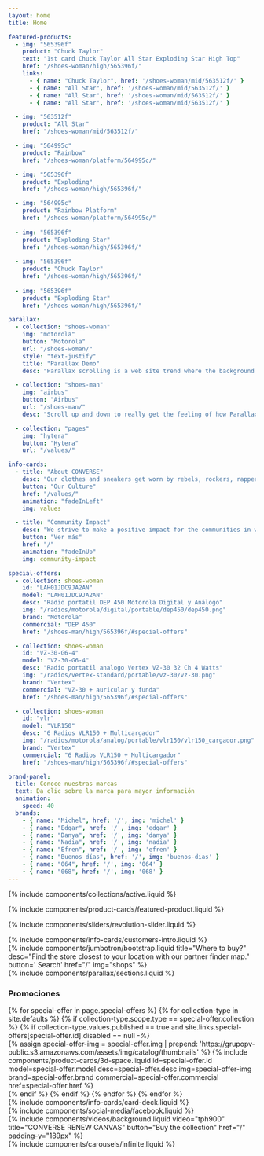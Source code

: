 ```yaml
---
layout: home
title: Home

featured-products:
  - img: "565396f"
    product: "Chuck Taylor"
    text: "1st card Chuck Taylor All Star Exploding Star High Top"
    href: "/shoes-woman/high/565396f/"
    links:
      - { name: "Chuck Taylor", href: '/shoes-woman/mid/563512f/' }
      - { name: "All Star", href: '/shoes-woman/mid/563512f/' }
      - { name: "All Star", href: '/shoes-woman/mid/563512f/' }
      - { name: "All Star", href: '/shoes-woman/mid/563512f/' }

  - img: "563512f"
    product: "All Star"
    href: "/shoes-woman/mid/563512f/"

  - img: "564995c"
    product: "Rainbow"
    href: "/shoes-woman/platform/564995c/"

  - img: "565396f"
    product: "Exploding"
    href: "/shoes-woman/high/565396f/"

  - img: "564995c"
    product: "Rainbow Platform"
    href: "/shoes-woman/platform/564995c/"
    
  - img: "565396f"
    product: "Exploding Star"
    href: "/shoes-woman/high/565396f/"
    
  - img: "565396f"
    product: "Chuck Taylor"
    href: "/shoes-woman/high/565396f/"
    
  - img: "565396f"
    product: "Exploding Star"
    href: "/shoes-woman/high/565396f/"

parallax:
  - collection: "shoes-woman"
    img: "motorola"
    button: "Motorola"
    url: "/shoes-woman/"
    style: "text-justify"
    title: "Parallax Demo"
    desc: "Parallax scrolling is a web site trend where the background content is moved at a different speed than the foreground content while scrolling. Nascetur per nec posuere turpis, lectus nec libero turpis nunc at, sed posuere mollis ullamcorper libero ante lectus, blandit pellentesque a, magna turpis est sapien duis blandit dignissim. Viverra interdum mi magna mi, morbi sociis. Condimentum dui ipsum consequat morbi, curabitur aliquam pede, nullam vitae eu placerat eget et vehicula. Varius quisque non molestie dolor, nunc nisl dapibus vestibulum at, sodales tincidunt mauris ullamcorper, dapibus pulvinar, in in neque risus odio. Accumsan fringilla vulputate at quibusdam sociis eleifend, aenean maecenas vulputate, non id vehicula lorem mattis, ratione interdum sociis ornare. Suscipit proin magna cras vel, non sit platea sit, maecenas ante augue etiam maecenas, porta porttitor placerat leo."

  - collection: "shoes-man"
    img: "airbus"
    button: "Airbus"
    url: "/shoes-man/"
    desc: "Scroll up and down to really get the feeling of how Parallax Scrolling works."

  - collection: "pages"
    img: "hytera"
    button: "Hytera"
    url: "/values/"

info-cards:
  - title: "About CONVERSE"
    desc: "Our clothes and sneakers get worn by rebels, rockers, rappers, artists, dreamers, thinkers and originals. We celebrate individuality. If you’re one-of-a-kind, you should try us on."
    button: "Our Culture"
    href: "/values/"
    animation: "fadeInLeft"
    img: values

  - title: "Community Impact"
    desc: "We strive to make a positive impact for the communities in which we live and work."
    button: "Ver más"
    href: "/"
    animation: "fadeInUp"
    img: community-impact

special-offers:
  - collection: shoes-woman
    id: "LAH01JDC9JA2AN"
    model: "LAH01JDC9JA2AN"
    desc: "Radio portatil DEP 450 Motorola Digital y Análogo"
    img: "/radios/motorola/digital/portable/dep450/dep450.png"
    brand: "Motorola"
    commercial: "DEP 450"
    href: "/shoes-man/high/565396f/#special-offers"

  - collection: shoes-woman
    id: "VZ-30-G6-4"
    model: "VZ-30-G6-4"
    desc: "Radio portatil analogo Vertex VZ-30 32 Ch 4 Watts"
    img: "/radios/vertex-standard/portable/vz-30/vz-30.png"
    brand: "Vertex"
    commercial: "VZ-30 + auricular y funda"
    href: "/shoes-man/high/565396f/#special-offers"

  - collection: shoes-woman
    id: "vlr"
    model: "VLR150"
    desc: "6 Radios VLR150 + Multicargador"
    img: "/radios/motorola/analog/portable/vlr150/vlr150_cargador.png"
    brand: "Vertex"
    commercial: "6 Radios VLR150 + Multicargador"
    href: "/shoes-man/high/565396f/#special-offers"

brand-panel:
  title: Conoce nuestras marcas
  text: Da clic sobre la marca para mayor información
  animation:
    speed: 40
  brands:
    - { name: "Michel", href: '/', img: 'michel' }
    - { name: "Edgar", href: '/', img: 'edgar' }
    - { name: "Danya", href: '/', img: 'danya' }
    - { name: "Nadia", href: '/', img: 'nadia' }
    - { name: "Efren", href: '/', img: 'efren' }
    - { name: "Buenos días", href: '/', img: 'buenos-dias' }
    - { name: "064", href: '/', img: '064' }
    - { name: "068", href: '/', img: '068' }
---
```

{% include components/collections/active.liquid %}

<section class="pt-3 d-none d-lg-block">
  {% include components/product-cards/featured-product.liquid %}
</section>

{% include components/sliders/revolution-slider.liquid %}

<section class="pt-3">
  {% include components/info-cards/customers-intro.liquid %}
</section>

<section class="pt-5">
  {%  include components/jumbotron/bootstrap.liquid
      title="Where to buy?"
      desc="Find the store closest to your location with our partner finder map."
      button='<i class="fas fa-search"></i> Search'
      href="/"
      img="shops"
  %}
</section>

<section class="pt-3">
  {% include components/parallax/sections.liquid %}
</section>

<h3 class="post pt-4">Promociones</h3>
<div class="container marketing-theme clean-view">
  <div class="row">
    {% for special-offer in page.special-offers %}
      {% for collection-type in site.defaults %}
        {% if collection-type.scope.type == special-offer.collection %}
          {% if collection-type.values.published == true and site.links.special-offers[special-offer.id].disabled == null -%}
            <div class="marketing-theme content-centered col-md-4 col-lg-3 {{ special-offer.model }}">
              {% assign special-offer-img = special-offer.img | prepend: 'https://grupopv-public.s3.amazonaws.com/assets/img/catalog/thumbnails' %}
              {%  include components/product-cards/3d-space.liquid
                  id=special-offer.id
                  model=special-offer.model
                  desc=special-offer.desc
                  img=special-offer-img
                  brand=special-offer.brand
                  commercial=special-offer.commercial
                  href=special-offer.href
              %}
            </div>
          {% endif %}
        {% endif %}
      {% endfor %}
    {% endfor %}
  </div>
</div> <!-- /container -->

<section class="container-fluid pt-2">
  {% include components/info-cards/card-deck.liquid %}
</section>

<section class="container-fluid pt-5">
  <div class="row">
    <article class="col-12 col-md-auto">
      {% include components/social-media/facebook.liquid %}
    </article>
    <article class="col-12 col-md pt-5 pt-md-0">
      {%  include components/videos/background.liquid
          video="tph900"
          title="CONVERSE RENEW CANVAS"
          button="Buy the collection"
          href="/"
          padding-y="189px"
      %}
    </article>
  </div>
</section>

<section class="container pt-3 pb-5">
  {% include components/carousels/infinite.liquid %}
</section>

